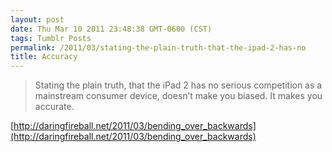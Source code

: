 ```yaml
---
layout: post
date: Thu Mar 10 2011 23:48:38 GMT-0600 (CST)
tags: Tumblr Posts
permalink: /2011/03/stating-the-plain-truth-that-the-ipad-2-has-no
title: Accuracy
---
```


> Stating the plain truth, that the iPad 2 has no serious competition as a mainstream consumer device, doesn’t make you biased. It makes you accurate.

[http://daringfireball.net/2011/03/bending_over_backwards](http://daringfireball.net/2011/03/bending_over_backwards)
